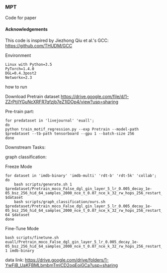 ### MPT

Code for paper

#### Acknowledgements
This code is inspired by Jiezhong Qiu et al.'s GCC: 
https://github.com/THUDM/GCC

Environment
```
Linux with Python=3.5
PyTorch=1.4.0
DGL=0.4.3post2
Networkx=2.3
```

how to run

Download Pretrain dataset
https://drive.google.com/file/d/1-ZZrPtjIYGuNcXRFR7qfzjb7eZ1IDOp4/view?usp=sharing


Pre-train part:
```
for predataset in 'livejournal' 'euall';
do
python train_motif_regression.py --exp Pretrain --model-path $predataset --tb-path tensorboard --gpu 1 --batch-size 256
done
```

Downstream Tasks:

graph classification:

Freeze Mode 
```
for dataset in 'imdb-binary' 'imdb-multi' 'rdt-b' 'rdt-5k' 'collab';
do
    bash scripts/generate.sh 1 $predataset/Pretrain_moco_False_dgl_gin_layer_5_lr_0.005_decay_1e-05_bsz_256_hid_64_samples_2000_nce_t_0.07_nce_k_32_rw_hops_256_restart_prob_0.8_aug_1st_ft_False_deg_16_pos_32_momentum_0.999/current.pth $dataset
    bash scripts/graph_classification/ours.sh $predataset/Pretrain_moco_False_dgl_gin_layer_5_lr_0.005_decay_1e-05_bsz_256_hid_64_samples_2000_nce_t_0.07_nce_k_32_rw_hops_256_restart_prob_0.8_aug_1st_ft_False_deg_16_pos_32_momentum_0.999 64 $dataset
done
```
Fine-Tune Mode
```
bash scripts/finetune.sh euall/Pretrain_moco_False_dgl_gin_layer_5_lr_0.005_decay_1e-05_bsz_256_hid_64_samples_2000_nce_t_0.07_nce_k_32_rw_hops_256_restart_prob_0.8_aug_1st_ft_False_deg_16_pos_32_momentum_0.999/ 1 imdb-binary
````


data link:
https://drive.google.com/drive/folders/1-YwFiB_UaKFBMLbmbmTmlCD2oqEoiGCa?usp=sharing
